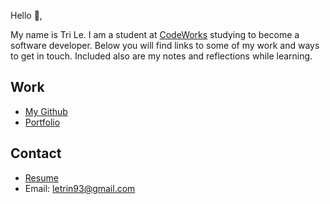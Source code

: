 Hello 👋, 

My name is Tri Le. I am a student at [CodeWorks](https://boisecodeworks.com) studying to become a software developer. Below you will find links to some of my work and ways to get in touch. Included also are my notes and reflections while learning. 

## Work

  + [My Github](https://github.com/TriLe1122)
  + [Portfolio](https://TriLe1122.github.io/)

## Contact

  + [Resume](https://TriLe1122.github.io/resume)
  + Email: letrin93@gmail.com
  
